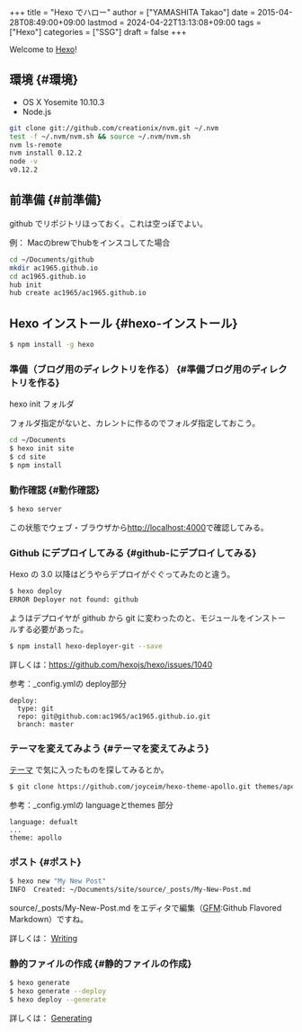 +++
title = "Hexo でハロー"
author = ["YAMASHITA Takao"]
date = 2015-04-28T08:49:00+09:00
lastmod = 2024-04-22T13:13:08+09:00
tags = ["Hexo"]
categories = ["SSG"]
draft = false
+++

Welcome to [Hexo](http://hexo.io)!


## 環境 {#環境}

-   OS X Yosemite 10.10.3
-   Node.js

<!--listend-->

```sh
git clone git://github.com/creationix/nvm.git ~/.nvm
test -f ~/.nvm/nvm.sh && source ~/.nvm/nvm.sh
nvm ls-remote
nvm install 0.12.2
node -v
v0.12.2
```


## 前準備 {#前準備}

github でリポジトリほっておく。これは空っぽでよい。

例： Macのbrewでhubをインスコしてた場合

```sh
cd ~/Documents/github
mkdir ac1965.github.io
cd ac1965.github.io
hub init
hub create ac1965/ac1965.github.io
```


## Hexo インストール {#hexo-インストール}

```sh
$ npm install -g hexo
```


### 準備（ブログ用のディレクトリを作る） {#準備ブログ用のディレクトリを作る}

hexo init フォルダ

フォルダ指定がないと、カレントに作るのでフォルダ指定しておこう。

```sh
cd ~/Documents
$ hexo init site
$ cd site
$ npm install
```


### 動作確認 {#動作確認}

```sh
$ hexo server
```

この状態でウェブ・ブラウザから[http://localhost:4000](http://localhost:4000/)で確認してみる。


### Github にデプロイしてみる {#github-にデプロイしてみる}

Hexo の 3.0 以降はどうやらデプロイがぐぐってみたのと違う。

```sh
$ hexo deploy
ERROR Deployer not found: github
```

ようはデプロイヤが github から git
に変わったのと、モジュールをインストールする必要があった。

```sh
$ npm install hexo-deployer-git --save
```

詳しくは：<https://github.com/hexojs/hexo/issues/1040>

参考：_config.ymlの deploy部分

```text
deploy:
  type: git
  repo: git@github.com:ac1965/ac1965.github.io.git
  branch: master
```


### テーマを変えてみよう {#テーマを変えてみよう}

[テーマ](http://hexo.io/themes/) で気に入ったものを探してみるとか。

```sh
$ git clone https://github.com/joyceim/hexo-theme-apollo.git themes/apollo
```

参考：_config.ymlの languageとthemes 部分

```text
language: defualt
...
theme: apollo
```


### ポスト {#ポスト}

```sh
$ hexo new "My New Post"
INFO  Created: ~/Documents/site/source/_posts/My-New-Post.md
```

source/_posts/My-New-Post.md
をエディタで編集（[GFM](https://help.github.com/articles/github-flavored-markdown/):Github
Flavored Markdown）ですね。

詳しくは： [Writing](http://hexo.io/docs/writing.html)


### 静的ファイルの作成 {#静的ファイルの作成}

```sh
$ hexo generate
$ hexo generate --deploy
$ hexo deploy --generate
```

詳しくは： [Generating](http://hexo.io/docs/generating.html)
